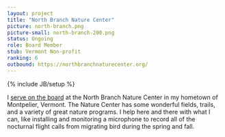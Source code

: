 ```yaml
---
layout: project
title: "North Branch Nature Center"
picture: north-branch.png
picture-small: north-branch-200.png
status: Ongoing
role: Board Member
stub: Vermont Non-profit
ranking: 6
outbound: https://northbranchnaturecenter.org/
---
```

{% include JB/setup %}

I [serve on the board](https://northbranchnaturecenter.org/team-page/) at the North Branch Nature Center in my hometown of Montpelier, Vermont. The Nature Center has some wonderful fields, trails, and a variety of great nature programs. I help here and there with what I can, like installing and monitoring a microphone to record all of the nocturnal flight calls from migrating bird during the spring and fall.
